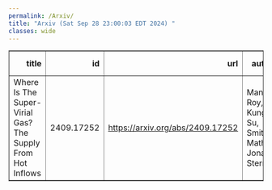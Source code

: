 ```yaml
---
permalink: /Arxiv/
title: "Arxiv (Sat Sep 28 23:00:03 EDT 2024) "
classes: wide
---
```

<table border="1" class="dataframe">
  <thead>
    <tr style="text-align: right;">
      <th>title</th>
      <th>id</th>
      <th>url</th>
      <th>authors</th>
      <th>Local Authors</th>
    </tr>
  </thead>
  <tbody>
    <tr>
      <td>Where Is The Super-Virial Gas? The Supply From Hot Inflows</td>
      <td>2409.17252</td>
      <td><a href="https://arxiv.org/abs/2409.17252" target="_blank">https://arxiv.org/abs/2409.17252</a></td>
      <td>Manami Roy, Kung-Yi Su, Smita Mathur, Jonathan Stern</td>
      <td>Smita Mathur</td>
    </tr>
  </tbody>
</table>